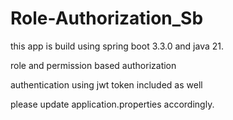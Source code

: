 # Role-Authorization_Sb  

this app is build using spring boot 3.3.0 and java 21.  

role and permission based authorization  

authentication using jwt token included as well  

please update application.properties accordingly.  
